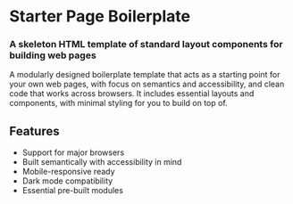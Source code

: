 # Starter Page Boilerplate
### A skeleton HTML template of standard layout components for building web pages

A modularly designed boilerplate template that acts as a starting point for your own web pages, with focus on semantics and accessibility, and clean code that works across browsers. It includes essential layouts and components, with minimal styling for you to build on top of.

## Features ##
- Support for major browsers
- Built semantically with accessibility in mind
- Mobile-responsive ready
- Dark mode compatibility
- Essential pre-built modules
